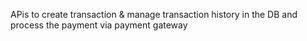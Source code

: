 APis to create transaction & manage transaction history in the DB and process the payment via payment gateway
